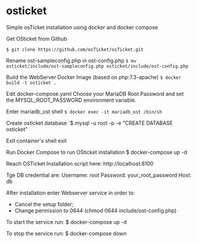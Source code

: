 # osticket
Simple osTicket installation using docker and docker compose

Get OSticket from Github

`$ git clone https://github.com/osTicket/osTicket.git`

Rename ost-sampleconfig.php in ost-config.php
`$ mv osticket/include/ost-sampleconfig.php osticket/include/ost-config.php`

Build the WebServer Docker Image (based on php:7.3-apache)
`$ docker build -t osticket .`

Edit docker-compose.yaml
Choose your MariaDB Root Password and set the MYSQL_ROOT_PASSWORD environment variable.

Enter mariadb_ost shell
`$ docker exec -it mariadb_ost /bin/sh`

Create osticket database
`$ mysql -u root -p -e "CREATE DATABASE osticket"

Exit container's shell
exit

Run Docker Compose to run OSticket installation
$ docker-compose up -d

Reach OSTicket Installation script here: http://localhost:8100

Tge DB credential are: 
Username: root
Password: your_root_password
Host: db

After installation enter Webserver service in order to: 
- Cancel the setup folder; 
- Change permission to 0644 (chmod 0644 include/ost-config.php)

To start the service run: 
$ docker-compose up -d

To stop the service run:
$ docker-compose down
